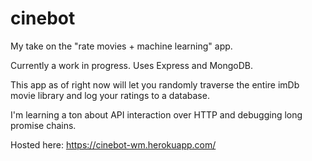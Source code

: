 # cinebot

My take on the "rate movies + machine learning" app.

Currently a work in progress. Uses Express and MongoDB.

This app as of right now will let you randomly traverse the entire imDb movie library and log your ratings to a database. 

I'm learning a ton about API interaction over HTTP and debugging long promise chains.

Hosted here: https://cinebot-wm.herokuapp.com/
